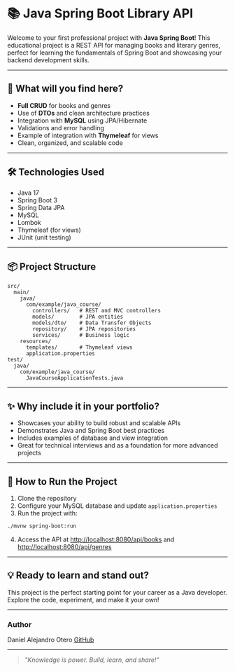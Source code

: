 # 📚 Java Spring Boot Library API

Welcome to your first professional project with **Java Spring Boot**!
This educational project is a REST API for managing books and literary genres, perfect for learning the fundamentals of Spring Boot and showcasing your backend development skills.

---

## 🚀 What will you find here?

* **Full CRUD** for books and genres
* Use of **DTOs** and clean architecture practices
* Integration with **MySQL** using JPA/Hibernate
* Validations and error handling
* Example of integration with **Thymeleaf** for views
* Clean, organized, and scalable code

---

## 🛠️ Technologies Used

* Java 17
* Spring Boot 3
* Spring Data JPA
* MySQL
* Lombok
* Thymeleaf (for views)
* JUnit (unit testing)

---

## 📦 Project Structure

```
src/
  main/
    java/
      com/example/java_course/
        controllers/   # REST and MVC controllers
        models/        # JPA entities
        models/dto/    # Data Transfer Objects
        repository/    # JPA repositories
        services/      # Business logic
    resources/
      templates/       # Thymeleaf views
      application.properties
test/
  java/
    com/example/java_course/
      JavaCourseApplicationTests.java
```

---

## ✨ Why include it in your portfolio?

* Showcases your ability to build robust and scalable APIs
* Demonstrates Java and Spring Boot best practices
* Includes examples of database and view integration
* Great for technical interviews and as a foundation for more advanced projects

---

## 🏁 How to Run the Project

1. Clone the repository
2. Configure your MySQL database and update `application.properties`
3. Run the project with:

```sh
./mvnw spring-boot:run
```

4. Access the API at [http://localhost:8080/api/books](http://localhost:8080/api/books) and [http://localhost:8080/api/genres](http://localhost:8080/api/genres)

---

## 💡 Ready to learn and stand out?

This project is the perfect starting point for your career as a Java developer.
Explore the code, experiment, and make it your own!

---

### Author

Daniel Alejandro Otero
[GitHub](https://github.com/10carabal)

---

> *"Knowledge is power. Build, learn, and share!"*
